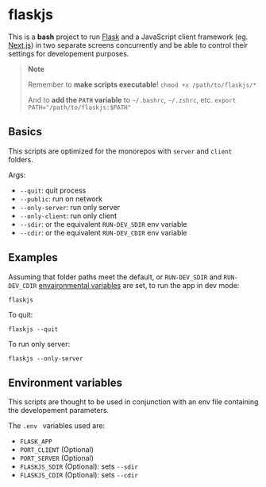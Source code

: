 # flaskjs

This is a **bash** project to run [Flask]() and a JavaScript client framework (eg. [Next.js]()) in two separate screens concurrently and be able to control their settings for developement purposes.

> **Note**
>
> Remember to **make scripts executable**!
> `chmod +x /path/to/flaskjs/*`
>
> And to **add the `PATH` variable** to `~/.bashrc`, `~/.zshrc`, etc.
> `export PATH="/path/to/flaskjs:$PATH"`

## Basics

This scripts are optimized for the monorepos with `server` and `client` folders.

Args:
- `--quit`: quit process
- `--public`: run on network
- `--only-server`: run only server
- `--only-client`: run only client
- `--sdir`: or the equivalent `RUN-DEV_SDIR` env variable
- `--cdir`: or the equivalent `RUN-DEV_CDIR` env variable

## Examples

Assuming that folder paths meet the default, or `RUN-DEV_SDIR` and  `RUN-DEV_CDIR` [envaironmental variables](#environment-variables) are set, to run the app in dev mode:

```shell
flaskjs
```

To quit:
```shell
flaskjs --quit
```

To run only server:
```shell
flaskjs --only-server
```

## Environment variables

This scripts are thought to be used in conjunction with an env file containing the developement parameters.

The `.env ` variables used are:

- `FLASK_APP`
- `PORT_CLIENT` (Optional)
- `PORT_SERVER` (Optional)
- `FLASKJS_SDIR` (Optional): sets `--sdir`
- `FLASKJS_CDIR` (Optional): sets `--cdir`